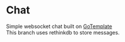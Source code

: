 # Chat
Simple websocket chat built on [GoTemplate](https://github.com/UberBosser/GoTemplate)  
This branch uses rethinkdb to store messages.
